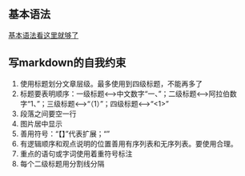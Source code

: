 ## 基本语法

[基本语法看这里就够了](https://markdown.com.cn/)

## 写markdown的自我约束  

1. 使用标题划分文章层级。最多使用到四级标题，不能再多了
2. 标题要表明顺序：一级标题<-->中文数字“一、”；二级标题<-->阿拉伯数字“1、”；三级标题<-->“（1）”；四级标题<-->“<1>”
3. 段落之间要空一行
4. 图片居中显示
5. 善用符号：“【】”代表扩展；“”
6. 有逻辑顺序和观点说明的位置善用有序列表和无序列表。要使用合理。
7. 重点的语句或字词使用着重符号标注
8. 每个二级标题用分割线分隔
	

